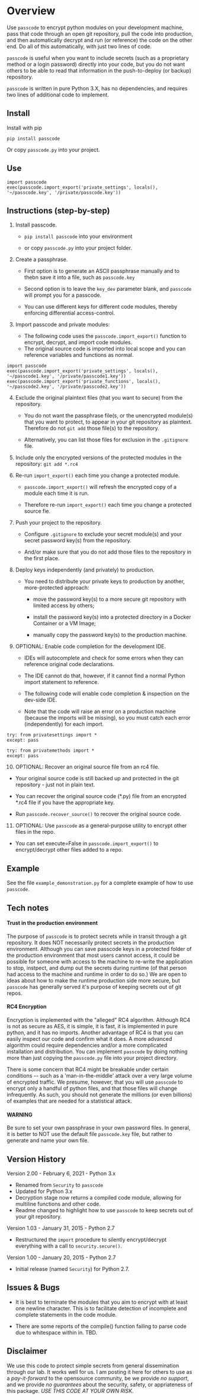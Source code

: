# Overview

Use `passcode` to encrypt python modules on your development machine, pass that code through an open git repository, 
pull the code into production, and then automatically decrypt and run (or reference) the code on the other end. Do all 
of this automatically, with just two lines of code.

`passcode` is useful when you want to include secrets (such as a proprietary method or a login password) directly into 
your code, but you do not want others to be able to read that information in the push-to-deploy (or backup) repository. 

`passcode`  is written in pure Python 3.X, has no dependencies, and requires two lines of additional code to implement.


## Install

Install with pip

    pip install passcode

Or copy `passcode.py` into your project.


## Use
  
    import passcode
    exec(passcode.import_export('private_settings', locals(), '~/passcode.key', '/private/passcode.key')) 


## Instructions  (step-by-step)

  1. Install passcode.
     
     * `pip install passcode` into your environment  
       
     *  or copy `passcode.py` into your project folder.


  2. Create a passphrase.
     
     * First option is to generate an ASCII passphrase manually and to thebn save it into a file, such as `passcode.key`
    
     * Second option is to leave the `key_dev` parameter blank, and `passcode` will prompt you for a passcode.
     
     * You can use different keys for different code modules, thereby enforcing differential access-control.
       

  3. Import passcode and private modules:
      
     * The following code uses the `passcode.import_export()` function to encrypt, decrypt, and import code modules.
     * The original source code is imported into local scope and you can reference variables and functions as normal.

    import passcode 
    exec(passcode.import_export('private_settings', locals(), '~/passcode1.key', '/private/passcode1.key')) 
    exec(passcode.import_export('private_functions', locals(), '~/passcode2.key', '/private/passcode2.key')) 

  
  4. Exclude the original plaintext files (that you want to secure) from the repository. 
     
     * You do not want the passphrase file(s, or the unencrypted module(s) that you want to protect, to appear in your 
       git repository as plaintext. Therefore do not `git add` those file(s) to the repository. 
       
     * Alternatively, you can list those files for exclusion in the `.gitignore` file.


  5. Include only the encrypted versions of the protected modules in the repository: `git add *.rc4`  


  6. Re-run `import_export()` each time you change a protected module.
     
     * `passcode.import_export()` will refresh the encrypted copy of a module each time it is run.
       
     * Therefore re-run `import_export()` each time you change a protected source fie.
       

  7. Push your project to the repository. 
    
     * Configure `.gitignore` to exclude your secret module(s) and your secret password key(s) from the repository.
       
     * And/or make sure that you do not add those files to the repository in the first place.


  8. Deploy keys independently (and privately) to production. 

     * You need to distribute your private keys to production by another, more-protected approach:
       
       - move the password key(s) to a more secure git repository with limited access by others;
         
       - install the password key(s) into a protected directory in a Docker Container or a VM Image;
         
       - manually copy the password key(s) to the production machine.

  
  9. OPTIONAL: Enable code completion for the development IDE. 
     
     * IDEs will autocomplete and check for some errors when they can reference original code declarations. 
       
     * The IDE cannot do that, however, if it cannot find a normal Python import statement to reference.
       
     * The following code will enable code completion & inspection on the dev-side IDE. 
       
     * Note that the code will raise an error on a production machine (because the imports will be missing), 
       so you must catch each error (independently) for each import. 

    try: from privatesettings import *   
    except: pass   

    try: from privatemethods import *   
    except: pass  
  
  
  10. OPTIONAL: Recover an original source file from an rc4 file.
 
   * Your original source code is still backed up and protected in the git repository - just not in plain text.
   
   * You can recover the original source code (*.py) file from an encrypted *.rc4 file if you have the appropriate key.

   * Run `passcode.recover_source()` to recover the original source code.


  11. OPTIONAL: Use `passcode` as a general-purpose utility to encrypt other files in the repo.

   * You can set execute=False in `passcode.import_export()` to encrypt/decrypt other files added to a repo.


## Example

See the file `example_demonstration.py` for a complete example of how to use `passcode`.


## Tech notes 
 
#### Trust in the production environment

The purpose of `passcode` is to protect secrets while in transit through a git repository. It does NOT necessarily 
protect secrets in the production environment. Although you can save passcode keys in a protected folder of the
production environment that most users cannot access, it could be possible for someone with access to the machine to 
re-write the application to stop, instpect, and dump out the secrets during runtime (of that person had access to the
machine and runtime in order to do so.) We are open to ideas about how to make the runtime production side more secure,
but `passcode` has generally served it's purpose of keeping secrets out of git repos.

#### RC4 Encryption
  
Encryption is implemented with the "alleged" RC4 algorithm. Although RC4 is not as secure as AES, it is simple, it is 
fast, it is implemented in pure python, and it has no imports. Another advantage of RC4 is that you can easily inspect 
our code and confirm what it does. A more advanced algorithm could require dependencies and/or a more complicated 
installation and distribution. You can implement `passcode` by doing nothing more than just copying the `passcode.py` 
file into your project directory.

There is some concern that RC4 might be breakable under certain conditions -- such as a 'man-in-the-middle' attack over 
a very large volume of encrypted traffic. We presume, however, that you will use `passcode` to encrypt only a handful of 
python files, and that those files will change infrequently. As such, you should not generate the millions (or even 
billions) of examples that are needed for a statistical attack. 

#### WARNING

Be sure to set your own passphrase in your own password files. In general, it is better to NOT use the default file 
`passcode.key` file, but rather to generate and name your own file.  


## Version History

Version 2.00 - February 6, 2021 - Python 3.x

  * Renamed from `Security` to `passcode`
  * Updated for Python 3.x
  * Decryption stage now returns a compiled code module, allowing for multiline functions and other code.
  * Readme changed to highlight how to use `passcode` to keep secrets out of your git repository.

Version 1.03 - January 31, 2015 - Python 2.7

  * Restructured the `import` procedure to silently encrypt/decrypt everything with a call to `security.secure()`.

Version 1.00 - January 20, 2015 - Python 2.7 

  * Initial release (named `Security`) for Python 2.7.


## Issues & Bugs

  * It is best to terminate the modules that you aim to encrypt with at least one newline character. This is to 
    facilitate detection of incomplete and complete statements in the code module.
    
  * There are some reports of the compile() function failing to parse code due to whitespace within in. TBD.


## Disclaimer

We use this code to protect simple secrets from general dissemination through our lab. It works well for us. I am 
posting it here for others to use as a *_pay-it-forward_* to the opensource community, be we provide *no support*, and 
we provide *no guarantees* about the security, safety, or appriateness of this package. 
*USE THIS CODE AT YOUR OWN RISK*.
 
